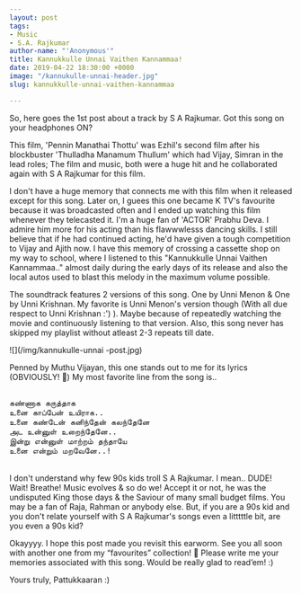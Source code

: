```yaml
---
layout: post
tags:
- Music
- S.A. Rajkumar
author-name: "'Anonymous'"
title: Kannukkulle Unnai Vaithen Kannammaa!
date: 2019-04-22 18:30:00 +0000
image: "/kannukulle-unnai-header.jpg"
slug: kannukkulle-unnai-vaithen-kannammaa

---
```

So, here goes the 1st post about a track by S A Rajkumar. Got this song on your headphones ON?

This film, 'Pennin Manathai Thottu' was Ezhil's second film after his blockbuster 'Thulladha Manamum Thullum' which had Vijay, Simran in the lead roles; The film and music, both were a huge hit and he collaborated again with S A Rajkumar for this film.

I don't have a huge memory that connects me with this film when it released except for this song. Later on, I guees this one became K TV's favourite because it was broadcasted often and I ended up watching this film whenever they telecasted it. I'm a huge fan of 'ACTOR' Prabhu Deva. I admire him more for his acting than his flawwwlesss dancing skills. I still believe that if he had continued acting, he'd have given a tough competition to Vijay and Ajith now. I have this memory of crossing a cassette shop on my way to school, where I listened to this "Kannukkulle Unnai Vaithen Kannammaa.." almost daily during the early days of its release and also the local autos used to blast this melody in the maximum volume possible.

The soundtrack features 2 versions of this song. One by Unni Menon & One by Unni Krishnan. My favorite is Unni Menon's version though (With all due respect to Unni Krishnan :') ). Maybe because of repeatedly watching the movie and continuously listening to that version. Also, this song never has skipped my playlist without atleast 2-3 repeats till date.

![](/img/kannukulle-unnai -post.jpg)

Penned by Muthu Vijayan, this one stands out to me for its lyrics (OBVIOUSLY! 🙈) My most favorite line from the song is..

<pre>  
கண்ணாக கருத்தாக  
உனை காப்பேன் உயிராக..  
உனை கண்டேன் கனிந்தேன் கலந்தேனே  
அட உன்னுள் உறைந்தேனே..  
இன்று என்னுள் மாற்றம் தந்தாயே  
உனை என்றும் மறவேனே..!  
</pre>
<br>
I don't understand why few 90s kids troll S A Rajkumar. I mean.. DUDE! Wait! Breathe! Music evolves & so do we! Accept it or not, he was the undisputed King those days & the Saviour of many small budget films. You may be a fan of Raja, Rahman or anybody else. But, if you are a 90s kid and you don't relate yourself with S A Rajkumar's songs even a litttttle bit, are you even a 90s kid?

Okayyyy. I hope this post made you revisit this earworm. See you all soon with another one from my “favourites” collection! 🙂 Please write me your memories associated with this song. Would be really glad to read’em! :)

Yours truly, Pattukkaaran :)